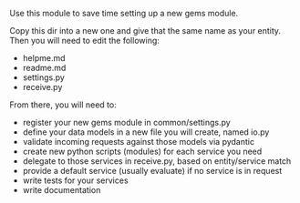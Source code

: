 Use this module to save time setting up a new gems module.

Copy this dir into a new one and give that the same name as your entity.
Then you will need to edit the following:
- helpme.md
- readme.md
- settings.py
- receive.py

From there, you will need to:
- register your new gems module in common/settings.py
- define your data models in a new file you will create, named io.py
- validate incoming requests against those models via pydantic
- create new python scripts (modules) for each service you need
- delegate to those services in receive.py, based on entity/service match
- provide a default service (usually evaluate) if no service is in request
- write tests for your services
- write documentation